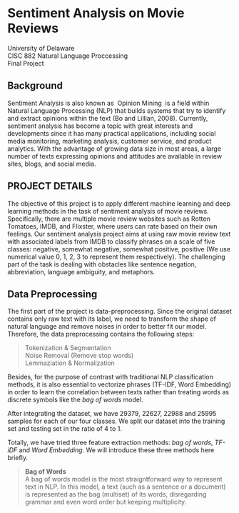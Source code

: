 # Sentiment Analysis on Movie Reviews
University of Delaware   
CISC 882 Natural Language Proccessing   
Final Project  
## Background
Sentiment Analysis is also known as ​ Opinion Mining ​ is a field within Natural Language Processing
(NLP) that builds systems that try to identify and extract opinions within the text​ (Bo and Lillian, 2008). Currently, sentiment analysis has become a topic with great interests and developments since it has many practical applications, including social media monitoring, marketing analysis,
customer service, and product analytics. With the advantage of growing data size in most areas, a large number of texts expressing opinions and attitudes are available in review sites, blogs, and social media.

## PROJECT DETAILS
The objective of this project is to apply different machine learning and deep learning methods in the task of sentiment analysis of movie reviews. Specifically, there are multiple movie review websites such as Rotten Tomatoes, IMDB, and Flixster, where users can rate based on their own
feelings. Our sentiment analysis project aims at using raw movie review text with associated labels from IMDB to classify phrases on a scale of five classes: negative, somewhat negative, somewhat positive, positive (We use numerical value 0, 1, 2, 3 to represent them respectively). The challenging part of the task is dealing with obstacles like sentence
negation, abbreviation, language ambiguity, and metaphors.

## Data Preprocessing
The first part of the project is data-preprocessing. Since the original dataset contains only raw text with its label, we need to transform the shape of natural language and remove noises in order to better fit our model. Therefore, the data preprocessing contains the following steps:

> Tokenization & Segmentation  
Noise Removal (Remove stop words)   
Lemmaziation & Normalization

Besides, for the purpose of contrast with traditional NLP classification methods, it is also essential to vectorize phrases (TF-IDF, Word Embedding) in order to learn the correlation between texts rather than treating words as discrete symbols like the *bag of words* model.

After integrating the dataset, we have 29379, 22627, 22988 and 25995 samples for each of our four classes. We split our dataset into the training set and testing set in the ratio of 4 to 1. 

Totally, we have tried three feature extraction methods: *bag of words*, *TF-iDF* and *Word Embedding*. We will introduce these three methods here briefly.  
> **Bag of Words**  
> A bag of words model is the most straigntforward way to represent text in NLP. In this model, a text (such as a sentence or a document) is represented as the bag (multiset) of its words, disregarding grammar and even word order but keeping multiplicity.  


